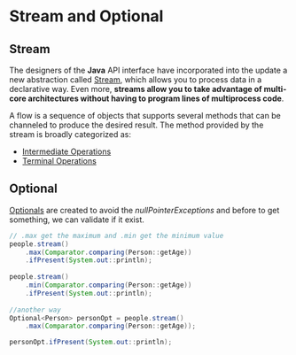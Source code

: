 # Stream and Optional

## Stream
The designers of the **Java** API interface have incorporated into the update a new abstraction called [Stream](https://github.com/maxfideles/ebac-backend-java-specialist-max/tree/main/mod22/EgStreams), which allows you to process data in a declarative way. Even more, **streams allow you to take advantage of multi-core architectures without having to program lines of multiprocess code**.

A flow is a sequence of objects that supports several methods that can be channeled to produce the desired result. The method provided by the stream is broadly categorized as:

- [Intermediate Operations](https://github.com/maxfideles/ebac-backend-java-specialist-max/tree/main/mod22/EgStreams2) 
- [Terminal Operations](https://github.com/maxfideles/ebac-backend-java-specialist-max/tree/main/mod22/EgStreams3)

## Optional
[Optionals](https://github.com/maxfideles/ebac-backend-java-specialist-max/tree/main/mod22/EgStreams3) are created to avoid the *nullPointerExceptions* and before to get something, we can validate if it exist. 

```java
// .max get the maximum and .min get the minimum value  
people.stream()  
	.max(Comparator.comparing(Person::getAge))  
	.ifPresent(System.out::println);  
  
people.stream()  
	.min(Comparator.comparing(Person::getAge))  
	.ifPresent(System.out::println);  
  
//another way  
Optional<Person> personOpt = people.stream()  
	.max(Comparator.comparing(Person::getAge));  

personOpt.ifPresent(System.out::println);
```
